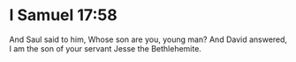 # I Samuel 17:58

And Saul said to him, Whose son are you, young man? And David answered, I am the son of your servant Jesse the Bethlehemite.

